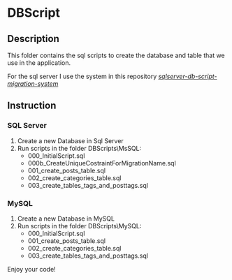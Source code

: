 # DBScript  

## Description  
This folder contains the sql scripts to create the database and table that we use in the application.  

For the sql server I use the system in this repository [*sqlserver-db-script-migration-system*](https://github.com/Magicianred/sqlserver-db-script-migration-system)  

## Instruction  

### SQL Server  
1. Create a new Database in Sql Server  
2. Run scripts in the folder DBScripts\MsSQL\:  
	- 000_InitialScript.sql  
	- 000b_CreateUniqueCostraintForMigrationName.sql  
	- 001_create_posts_table.sql  
	- 002_create_categories_table.sql  
	- 003_create_tables_tags_and_posttags.sql  

### MySQL  
1. Create a new Database in MySQL  
2. Run scripts in the folder DBScripts\MySQL\:  
	- 000_InitialScript.sql  
	- 001_create_posts_table.sql  
	- 002_create_categories_table.sql  
	- 003_create_tables_tags_and_posttags.sql  

Enjoy your code!  
